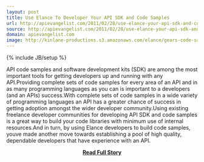 ```yaml
---
layout: post
title: Use Elance To Developer Your API SDK and Code Samples
url: http://apievangelist.com/2011/02/28/use-elance-your-api-sdk-and-code-samples/
source: http://apievangelist.com/2011/02/28/use-elance-your-api-sdk-and-code-samples/
domain: apievangelist.com
image: http://kinlane-productions.s3.amazonaws.com/elance/gears-code-samples.jpg
---
```

{% include JB/setup %}<p>API code samples and software development kits (SDK) are among the most important tools for getting developers up and running with any API.Providing complete sets of code samples for every area of an API and in as many programming languages as you can is important to a developers (and an APIs) success.With complete sets of code samples in a wide variety of programming languages an API has a greater chance of success in getting adoption amongst the wider developer community.Using existing freelance developer communities for developing API SDK and code samples is a great way to build your code libraries with minimum use of internal resources.And in turn, by using Elance developers to build code samples, youve made another move towards establishing a pool of high quality, dependable developers that have experience with an API.</p>
<center><p><a href="http://apievangelist.com/2011/02/28/use-elance-your-api-sdk-and-code-samples/" style='padding:25px; font-sze:18px; font-weight: bold;'>Read Full Story</a></p></center>
